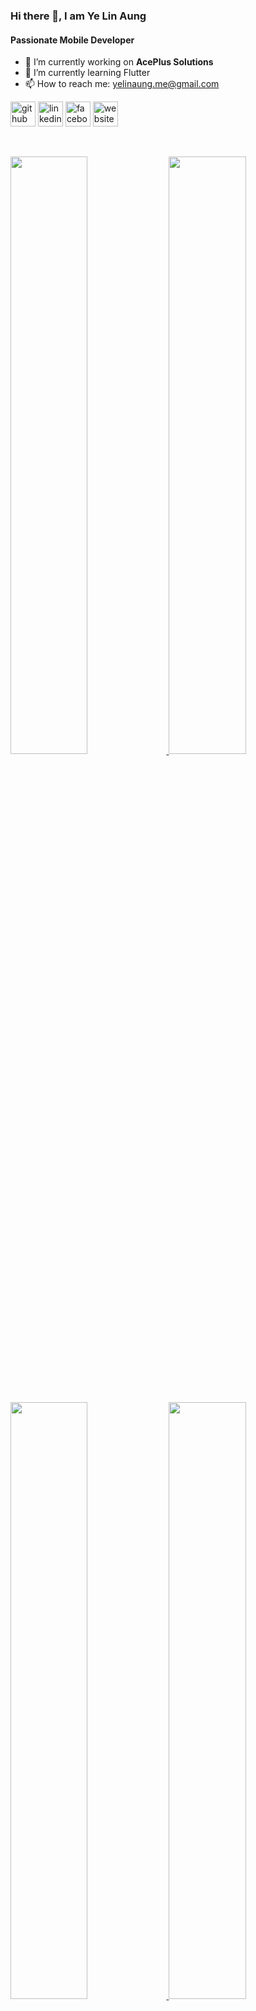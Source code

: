 ### Hi there 👋, I am Ye Lin Aung
#### Passionate Mobile Developer

- 🔭 I’m currently working on **AcePlus Solutions** 
- 🌱 I’m currently learning Flutter
- 📫 How to reach me: yelinaung.me@gmail.com 


[<img src='https://cdn.jsdelivr.net/npm/simple-icons@3.0.1/icons/github.svg' alt='github' height='40'>](https://github.com/aungyelin)  [<img src='https://cdn.jsdelivr.net/npm/simple-icons@3.0.1/icons/linkedin.svg' alt='linkedin' height='40'>](https://www.linkedin.com/in/aungyelin/)  [<img src='https://cdn.jsdelivr.net/npm/simple-icons@3.0.1/icons/facebook.svg' alt='facebook' height='40'>](https://www.facebook.com/yelinaung.me)  [<img src='https://cdn.jsdelivr.net/npm/simple-icons@3.0.1/icons/icloud.svg' alt='website' height='40'>](https://yelinaung.site)  

<br/>
<p align="left">
  <a href="https://yelinaung.site/">
  <img width="49.5%" src="https://github-readme-stats.vercel.app/api?username=aungyelin&show_icons=true&count_private=true" />
    <img width="49.5%" src="https://github-readme-streak-stats.herokuapp.com/?user=aungyelin" />
  </a>
</p>
<br>
<br/>
<p align="left">
  <a href="https://yelinaung.site/">
  <img width="49.5%" src="https://github-readme-stats.vercel.app/api?username=aungyelin&show_icons=true&theme=gruvbox&hide_border=true&count_private=true" />
    <img width="49.5%" src="https://github-readme-streak-stats.herokuapp.com/api/top-langs/?user=aungyelin&theme=gruvbox&hide_border=true" />
  </a>
</p>
<br>
